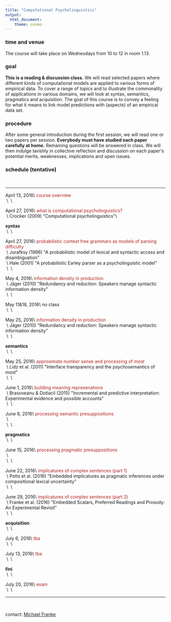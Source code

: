 ```yaml
---
title: "Computational Psycholinguistics"
output:
  html_document:
    theme: cosmo
---
```


### time and venue

The course will take place on Wednesdays from 10 to 12 in room 1.13.

### goal

**This is a reading & discussion class.** We will read selected papers where different kinds of computational models are applied to various forms of empirical data. To cover a range of topics and to illustrate the commonality of applications in various domains, we will look at syntax, semantics, pragmatics and acquisition. The goal of this course is to convey a feeling for what it means to link model predictions with (aspects) of an empirical data set.

### procedure

After some general introduction during the first session, we will read one or two papers per session. **Everybody must have studied each paper carefully at home.** Remaining questions will be answered in class. We will then indulge lavishly in collective reflection and discussion on each paper's potential merits, weaknesses, implications and open issues.

### schedule (tentative)

<span style = "color:white"> dummy </span>

----------------- --------------------------------------------------------
April 13, 2016\   <span style = "color:firebrick">course overview</span> \
&nbsp;\           &nbsp;\

April 27, 2016\   <span style = "color:firebrick">what is computational psycholinguistics?</span>\
&nbsp;\           Crocker (2009) "Computational psycholinguistics"\

**syntax**        &nbsp;\
&nbsp;\           &nbsp;\

April 27, 2016\   <span style = "color:firebrick">probabilistic context free grammars as models of parsing difficulty</span>\
&nbsp;\           Jurafksy (1996) "A probabilistic model of lexical and syntactic access and disambiguation"\
&nbsp;\           Hale (2001) "A probabilistic Earley parser as a psycholinguistic model"\
&nbsp;\           &nbsp;\

May 4, 2016\      <span style = "color:firebrick">information density in production</span>\
&nbsp;\           J&auml;ger (2010) "Redundancy and reduction: Speakers manage syntactic information density"\
&nbsp;\           &nbsp;\

May 11&18, 2016\  no class\
&nbsp;\           &nbsp;\

May 25, 2016\      <span style = "color:firebrick">information density in production</span>\
&nbsp;\           J&auml;ger (2010) "Redundancy and reduction: Speakers manage syntactic information density"\
&nbsp;\           &nbsp;\

**semantics**     &nbsp;\
&nbsp;\           &nbsp;\

May 25, 2016\      <span style = "color:firebrick">approximate number sense and processing of *most*</span>\
&nbsp;\           Lidz et al. (2011) "Interface transparency and the psychosemantics of *most*"\
&nbsp;\           &nbsp;\

June 1, 2016\     <span style = "color:firebrick">building meaning represenations</span>\
&nbsp;\           Brasoveanu & Dotlacil (2015) "Incremental and predictive interpretation: Experimental evidence and possible accounts"\
&nbsp;\           &nbsp;\

June 8, 2016\     <span style = "color:firebrick">processing semantic presuppositions</span>\
&nbsp;\           &nbsp;\
&nbsp;\           &nbsp;\

**pragmatics**    &nbsp;\
&nbsp;\           &nbsp;\

June 15, 2016\    <span style = "color:firebrick">processing pragmatic presuppositions</span>\
&nbsp;\           &nbsp;\
&nbsp;\           &nbsp;\

June 22, 2016\    <span style = "color:firebrick">implicatures of complex sentences (part 1)</span>\
&nbsp;\           Potts et al. (2016) "Embedded implicatures as pragmatic inferences under compositional lexical uncertainty"\
&nbsp;\           &nbsp;\

June 29, 2016\    <span style = "color:firebrick">implicatures of complex sentences (part 2)</span>\
&nbsp;\           Franke et al. (2016) "Embedded Scalars, Preferred Readings and Prosody: An Experimental Revisit"\
&nbsp;\           &nbsp;\

**acquisition**   &nbsp;\
&nbsp;\           &nbsp;\

July 6, 2016\     <span style = "color:firebrick">tba</span>\
&nbsp;\           &nbsp;\

July 13, 2016\    <span style = "color:firebrick">tba</span>\
&nbsp;\           &nbsp;\

**fini**          &nbsp;\
&nbsp;\           &nbsp;\

July 20, 2016\    <span style = "color:firebrick">exam</span>\
&nbsp;\           &nbsp;\

------------------------------------------------------------------------------


<span style = "color:white"> dummy </span>

contact: [Michael Franke](mailto:mchfranke@gmail.com)


